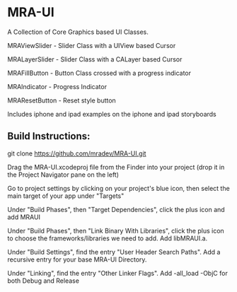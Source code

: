 MRA-UI
==============



A Collection of Core Graphics based UI Classes.


MRAViewSlider - Slider Class with a UIView based Cursor

MRALayerSlider - Slider Class with a CALayer based Cursor

MRAFillButton - Button Class crossed with a progress indicator

MRAIndicator - Progress Indicator

MRAResetButton - Reset style button

Includes iphone and ipad examples on the iphone and ipad storyboards


Build Instructions:
---------------------

git clone https://github.com/mradev/MRA-UI.git

Drag the MRA-UI.xcodeproj file from the Finder into your project (drop it in the Project Navigator pane on the left)

Go to project settings by clicking on your project's blue icon, then select the main target of your app under "Targets"

Under "Build Phases", then "Target Dependencies", click the plus icon and add MRAUI

Under "Build Phases", then "Link Binary With Libraries", click the plus icon to choose the frameworks/libraries we need to add. 
Add libMRAUI.a.

Under "Build Settings", find the entry "User Header Search Paths". Add a recursive entry for your base MRA-UI Directory.

Under "Linking", find the entry "Other Linker Flags". Add -all_load -ObjC for both Debug and Release